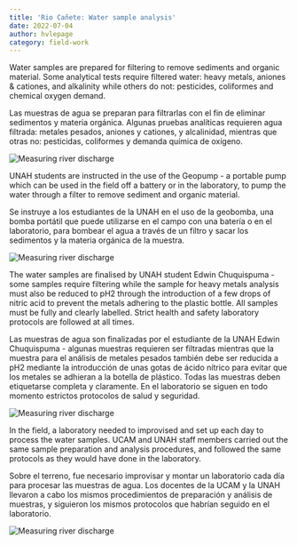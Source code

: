 ```yaml
---
title: 'Rio Cañete: Water sample analysis'
date: 2022-07-04
author: hvlepage
category: field-work
---
```



Water samples are prepared for filtering to remove sediments and organic material. Some analytical tests require filtered water: heavy metals, aniones & cationes, and alkalinity while others do not: pesticides, coliformes and chemical oxygen demand.

Las muestras de agua se preparan para filtrarlas con el fin de eliminar sedimentos y materia orgánica. Algunas pruebas analíticas requieren agua filtrada: metales pesados, aniones y cationes, y alcalinidad, mientras que otras no: pesticidas, coliformes y demanda química de oxígeno.

![Measuring river discharge](/assets/posts/3Wateranalysis.JPG)


UNAH students are instructed in the use of the Geopump - a portable pump which can be used in the field off a battery or in the laboratory, to pump the water through a filter to remove sediment and organic material.

Se instruye a los estudiantes de la UNAH en el uso de la geobomba, una bomba portátil que puede utilizarse en el campo con una batería o en el laboratorio, para bombear el agua a través de un filtro y sacar los sedimentos y la materia orgánica de la muestra.

![Measuring river discharge](/assets/posts/3Watersamples.JPG)


The water samples are finalised by UNAH student Edwin Chuquispuma - some samples require filtering while the sample for heavy metals analysis must also be reduced to pH2 through the introduction of a few drops of nitric acid to prevent the metals adhering to the plastic bottle. All samples must be fully and clearly labelled. Strict health and safety laboratory protocols are followed at all times. 

Las muestras de agua son finalizadas por el estudiante de la UNAH Edwin Chuquispuma - algunas muestras requieren ser filtradas mientras que la muestra para el análisis de metales pesados también debe ser reducida a pH2 mediante la introducción de unas gotas de ácido nítrico para evitar que los metales se adhieran a la botella de plástico. Todas las muestras deben etiquetarse completa y claramente. En el laboratorio se siguen en todo momento estrictos protocolos de salud y seguridad. 

![Measuring river discharge](/assets/posts/3WaterLab.JPG)


In the field, a laboratory needed to improvised and set up each day to process the water samples. UCAM and UNAH staff members carried out the same sample preparation and analysis procedures, and followed the same protocols as they would have done in the laboratory.

Sobre el terreno, fue necesario improvisar y montar un laboratorio cada día para procesar las muestras de agua. Los docentes de la UCAM y la UNAH llevaron a cabo los mismos procedimientos de preparación y análisis de muestras, y siguieron los mismos protocolos que habrían seguido en el laboratorio.

![Measuring river discharge](/assets/posts/4Fieldlabs.JPG)

